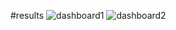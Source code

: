 #results
![dashboard1](https://github.com/SlinkX/JavaScriptNative/assets/144294415/694b441f-c00e-45a3-8302-a5374443464f)
![dashboard2](https://github.com/SlinkX/JavaScriptNative/assets/144294415/51c67ea6-aae0-4b97-aeb8-74fcfd387049)
